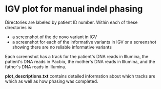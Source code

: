 # IGV plot for manual indel phasing

Directories are labeled by patient ID number. Within each of these directories is:
- a screenshot of the de novo variant in IGV
- a screenshot for each of the informative variants in IGV or a screenshot showing there are no reliable informative variants

Each screenshot has a track for the patient's DNA reads in Illumina, the patient's DNA reads in Pacbio, the mother's DNA reads in Illumina, and the father's DNA reads in Illumina.

**plot_descriptions.txt** contains detailed information about which tracks are which as well as how phasing was completed.
